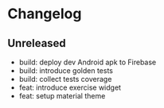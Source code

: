 # Changelog

## Unreleased

* build: deploy dev Android apk to Firebase
* build: introduce golden tests
* build: collect tests coverage
* feat: introduce exercise widget
* feat: setup material theme
